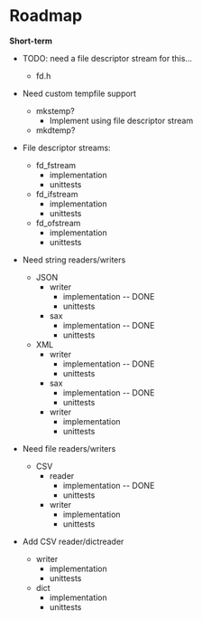 # Roadmap

**Short-term**

- TODO: need a file descriptor stream for this...
    - fd.h

- Need custom tempfile support
    - mkstemp?
        - Implement using file descriptor stream
    - mkdtemp?

- File descriptor streams:
    - fd_fstream
        - implementation
        - unittests
    - fd_ifstream
        - implementation
        - unittests
    - fd_ofstream
        - implementation
        - unittests

- Need string readers/writers
    - JSON
        - writer
            - implementation -- DONE
            - unittests
        - sax
            - implementation -- DONE
            - unittests
    - XML
        - writer
            - implementation -- DONE
            - unittests
        - sax
            - implementation -- DONE
            - unittests
        - writer
            - implementation
            - unittests

- Need file readers/writers
    - CSV
        - reader
            - implementation -- DONE
            - unittests
        - writer
            - implementation
            - unittests

- Add CSV reader/dictreader
    - writer
        - implementation
        - unittests
    - dict
        - implementation
        - unittests
